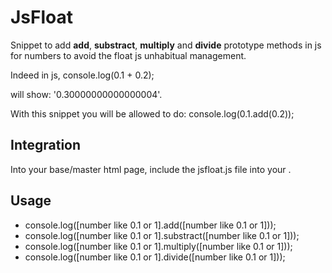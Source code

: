 # JsFloat

Snippet to add **add**, **substract**, **multiply** and **divide** prototype methods in js for numbers to avoid the float js unhabitual management. 

Indeed in js, 
console.log(0.1 + 0.2); 

will show:
'0.30000000000000004'. 

With this snippet you will be allowed to do:
console.log(0.1.add(0.2));

## Integration

Into your base/master html page, include the jsfloat.js file into your <head></head>.

<script type="application/javascript" src="https://[yourwebappurl]/JsFloat.js"></script>

## Usage

- console.log([number like 0.1 or 1].add([number like 0.1 or 1])); 
- console.log([number like 0.1 or 1].substract([number like 0.1 or 1])); 
- console.log([number like 0.1 or 1].multiply([number like 0.1 or 1])); 
- console.log([number like 0.1 or 1].divide([number like 0.1 or 1]));
